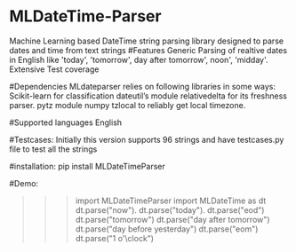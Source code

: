 # MLDateTime-Parser
Machine Learning based DateTime string parsing library designed to parse dates and time  from text strings
#Features
Generic Parsing of realtive dates in English like 'today', 'tomorrow', day after tomorrow', noon', 'midday'.
Extensive Test coverage

#Dependencies
MLdateparser relies on following libraries in some ways:
Scikit-learn for classification
dateutil’s module relativedelta for its freshness parser.
pytz module 
numpy
tzlocal to reliably get local timezone.

#Supported languages
English

#Testcases:
Initially this version supports 96 strings and have testcases.py file to test all the strings

#installation:
pip install MLDateTimeParser

#Demo:

>>>import MLDateTimeParser
>>>import MLDateTime as dt
>>>dt.parse("now").
>>>dt.parse("today").
>>>dt.parse("eod")
>>>dt.parse("tomorrow")
>>>dt.parse("day after tomorrow")
>>>dt.parse("day before yesterday")
>>>dt.parse("eom")
>>>dt.parse("1 o'\clock")
